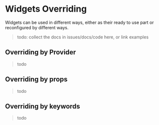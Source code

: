 # Widgets Overriding

Widgets can be used in different ways, either as their ready to use part or reconfigured by different ways.

> todo: collect the docs in issues/docs/code here, or link examples

## Overriding by **Provider**

> todo

## Overriding by **props**

> todo

## Overriding by **keywords**

> todo
